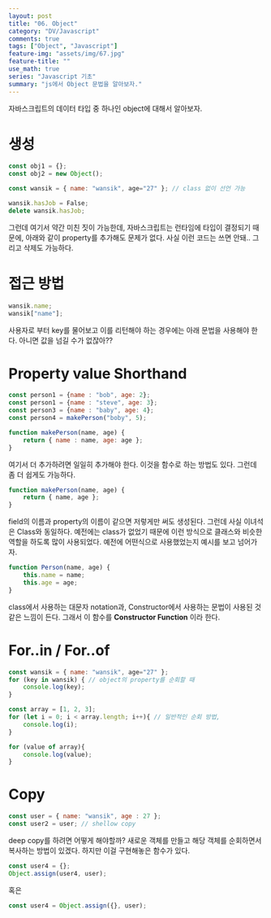 ```yaml
---
layout: post
title: "06. Object"
category: "DV/Javascript"
comments: true
tags: ["Object", "Javascript"]
feature-img: "assets/img/67.jpg"
feature-title: ""
use_math: true
series: "Javascript 기초"
summary: "js에서 Object 문법을 알아보자."
---
```


자바스크립트의 데이터 타입 중 하나인 object에 대해서 알아보자.

# 생성

```javascript
const obj1 = {};
const obj2 = new Object();

const wansik = { name: "wansik", age="27" }; // class 없이 선언 가능

wansik.hasJob = False;
delete wansik.hasJob;
```

그런데 여기서 약간 미친 짓이 가능한데, 자바스크립트는 런타임에 타입이 결정되기 때문에, 아래와 같이 property를 추가해도 문제가 없다. 사실 이런 코드는 쓰면 안돼.. 그리고 삭제도 가능하다.


# 접근 방법

```javascript
wansik.name;
wansik["name"];
```

사용자로 부터 key를 물어보고 이를 리턴해야 하는 경우에는 아래 문법을 사용해야 한다. 아니면 값을 넘길 수가 없잖아??


# Property value Shorthand

```javascript
const person1 = {name : "bob", age: 2};
const person1 = {name : "steve", age: 3};
const person3 = {name : "baby", age: 4};
const person4 = makePerson("boby", 5);

function makePerson(name, age) {
    return { name : name, age: age };
}
```

여기서 더 추가하려면 일일히 추가해야 한다. 이것을 함수로 하는 방법도 있다. 그런데 좀 더 쉽게도 가능하다.

```javascript
function makePerson(name, age) {
    return { name, age };
}
```

field의 이름과 property의 이름이 같으면 저렇게만 써도 생성된다. 그런데 사실 이녀석은  Class와 동일하다. 예전에는 class가 없었기 때문에 이런 방식으로 클래스와 비슷한 역할을 하도록 많이 사용되었다. 예전에 어떤식으로 사용했었는지 예시를 보고 넘어가자.


```javascript
function Person(name, age) {
    this.name = name;
    this.age = age;
}
```

class에서 사용하는 대문자 notation과, Constructor에서 사용하는 문법이 사용된 것 같은 느낌이 든다. 그래서 이 함수를 **Constructor Function** 이라 한다. 


# For..in / For..of

```javascript
const wansik = { name: "wansik", age="27" };
for (key in wansik) { // object의 property를 순회할 때
    console.log(key);
}

const array = [1, 2, 3];
for (let i = 0; i < array.length; i++){ // 일반적인 순회 방법,
    console.log(i);
}

for (value of array){
    console.log(value);
}

```


# Copy
```javascript
const user = { name: "wansik", age : 27 };
const user2 = user; // shellow copy
```

deep copy를 하려면 어떻게 해야할까? 새로운 객체를 만들고 해당 객체를 순회하면서 복사하는 방법이 있겠다. 하지만 이걸 구현해놓은 함수가 있다.


```javascript
const user4 = {};
Object.assign(user4, user);
```

혹은

```javascript
const user4 = Object.assign({}, user);
```



